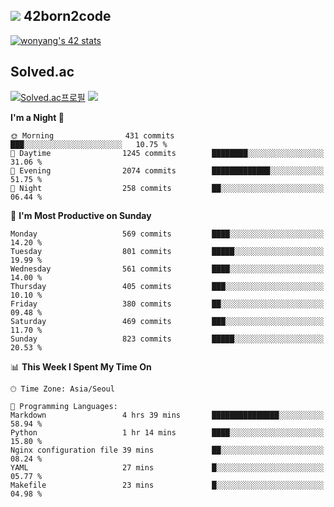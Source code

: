 
## <img src="https://img.shields.io/badge/-000000?style=flat&logo=42&logoColor=white"> 42born2code
<!--[![wonyang's 42 stats](https://badge42.vercel.app/api/v2/cl5nhe5b6007809kydha7ht42/stats?cursusId=21&coalitionId=88)](https://profile.intra.42.fr/users/wonyang)-->

[![wonyang's 42 stats](https://badge.mediaplus.ma/starryblue/wonyang?1337Badge=off&UM6P=off)](https://github.com/oakoudad/badge42)

## Solved.ac
[![Solved.ac프로필](http://mazassumnida.wtf/api/v2/generate_badge?boj=bennyws)](https://solved.ac/bennyws)
<a href="https://solved.ac/bennyws"><img src="http://mazandi.herokuapp.com/api?handle=bennyws&theme=cold"/></a>

<!--START_SECTION:waka-->
**I'm a Night 🦉** 

```text
🌞 Morning                431 commits         ███░░░░░░░░░░░░░░░░░░░░░░   10.75 % 
🌆 Daytime                1245 commits        ████████░░░░░░░░░░░░░░░░░   31.06 % 
🌃 Evening                2074 commits        █████████████░░░░░░░░░░░░   51.75 % 
🌙 Night                  258 commits         ██░░░░░░░░░░░░░░░░░░░░░░░   06.44 % 
```
📅 **I'm Most Productive on Sunday** 

```text
Monday                   569 commits         ████░░░░░░░░░░░░░░░░░░░░░   14.20 % 
Tuesday                  801 commits         █████░░░░░░░░░░░░░░░░░░░░   19.99 % 
Wednesday                561 commits         ████░░░░░░░░░░░░░░░░░░░░░   14.00 % 
Thursday                 405 commits         ███░░░░░░░░░░░░░░░░░░░░░░   10.10 % 
Friday                   380 commits         ██░░░░░░░░░░░░░░░░░░░░░░░   09.48 % 
Saturday                 469 commits         ███░░░░░░░░░░░░░░░░░░░░░░   11.70 % 
Sunday                   823 commits         █████░░░░░░░░░░░░░░░░░░░░   20.53 % 
```


📊 **This Week I Spent My Time On** 

```text
🕑︎ Time Zone: Asia/Seoul

💬 Programming Languages: 
Markdown                 4 hrs 39 mins       ███████████████░░░░░░░░░░   58.94 % 
Python                   1 hr 14 mins        ████░░░░░░░░░░░░░░░░░░░░░   15.80 % 
Nginx configuration file 39 mins             ██░░░░░░░░░░░░░░░░░░░░░░░   08.24 % 
YAML                     27 mins             █░░░░░░░░░░░░░░░░░░░░░░░░   05.77 % 
Makefile                 23 mins             █░░░░░░░░░░░░░░░░░░░░░░░░   04.98 % 
```


<!--END_SECTION:waka-->
